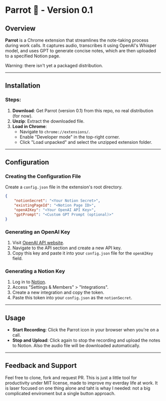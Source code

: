 # Parrot 🦜 - Version 0.1

## Overview
**Parrot** is a Chrome extension that streamlines the note-taking process during work calls. It captures audio, transcribes it using OpenAI's Whisper model, and uses GPT to generate concise notes, which are then uploaded to a specified Notion page.

Warning: there isn't yet a packaged distribution.

---

## Installation

### Steps:
1. **Download**: Get Parrot (version 0.1) from this repo, no real distribution (for now).
2. **Unzip**: Extract the downloaded file.
3. **Load in Chrome**:
    - Navigate to `chrome://extensions/`.
    - Enable "Developer mode" in the top-right corner.
    - Click "Load unpacked" and select the unzipped extension folder.

---

## Configuration

### Creating the Configuration File
Create a `config.json` file in the extension's root directory.

```json
{
    "notionSecret": "<Your Notion Secret>",
    "existingPageId": "<Notion Page ID>",
    "openAIKey": "<Your OpenAI API Key>",
    "gptPrompt": "<Custom GPT Prompt (optional)>"
}
```

### Generating an OpenAI Key
1. Visit [OpenAI API website](https://beta.openai.com/signup/).
2. Navigate to the API section and create a new API key.
3. Copy this key and paste it into your `config.json` file for the `openAIKey` field.

### Generating a Notion Key
1. Log in to [Notion](https://www.notion.so/).
2. Access "Settings & Members" > "Integrations".
3. Create a new integration and copy the token.
4. Paste this token into your `config.json` as the `notionSecret`.

---

## Usage

- **Start Recording**: Click the Parrot icon in your browser when you're on a call.
- **Stop and Upload**: Click again to stop the recording and upload the notes to Notion. Also the audio file will be downloaded automatically.

---

## Feedback and Support

Feel free to clone, fork and request PR. This is just a little tool for productivity under MIT license, made to improve my everday life at work. It is laser focused on one thing alone and taht is whay I needed: not a big complicated enviroment but a single button approach.
